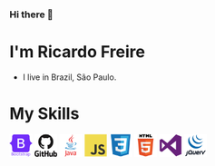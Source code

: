 ### Hi there 👋
# I'm Ricardo Freire
- I live in Brazil, São Paulo.


# My Skills
<img src= "https://raw.githubusercontent.com/devicons/devicon/master/icons/bootstrap/bootstrap-plain-wordmark.svg" alt= "" width="40" height="40" style="max-width: 100%;"></img>
<img src= "https://raw.githubusercontent.com/devicons/devicon/master/icons/github/github-original-wordmark.svg" alt= "" width="40" height="40" style="max-width: 100%;"></img>
<img src= "https://raw.githubusercontent.com/devicons/devicon/master/icons/java/java-original-wordmark.svg" alt= "" width="40" height="40" style="max-width: 100%;"></img>
<img src= "https://raw.githubusercontent.com/devicons/devicon/master/icons/javascript/javascript-original.svg" alt= "" width="40" height="40" style="max-width: 100%;"></img>
<img src= "https://raw.githubusercontent.com/devicons/devicon/master/icons/css3/css3-original.svg" alt= "" width="40" height="40" style="max-width: 100%;"></img>
<img src= "https://raw.githubusercontent.com/devicons/devicon/master/icons/html5/html5-original-wordmark.svg" alt= "" width="40" height="40" style="max-width: 100%;"></img>
<img src= "https://raw.githubusercontent.com/devicons/devicon/master/icons/visualstudio/visualstudio-plain.svg" alt= "" width="40" height="40" style="max-width: 100%;"></img>
<img src= "https://raw.githubusercontent.com/devicons/devicon/master/icons/jquery/jquery-original-wordmark.svg" alt= "" width="40" height="40" style="max-width: 100%;"></img>



